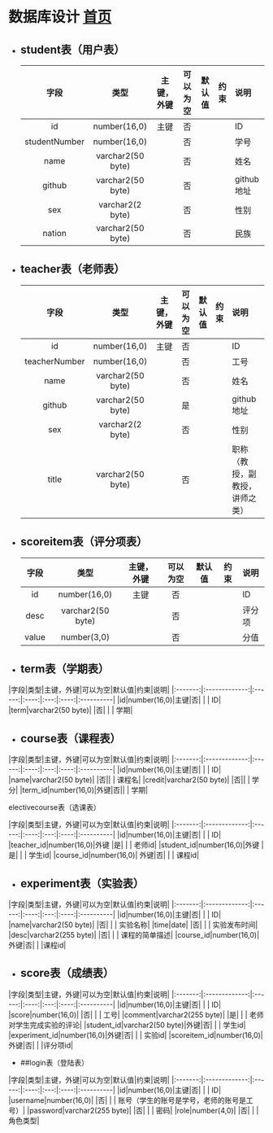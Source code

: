 ﻿﻿<!-- markdownlint-disable MD033-->
<!-- 禁止MD033类型的警告 https://www.npmjs.com/package/markdownlint -->

# 数据库设计 [首页](./README.md)
    
<div id="student"></div>

- ## student表（用户表）

    |字段|类型|主键，外键|可以为空|默认值|约束|说明|
    |:-------:|:-------------:|:------:|:----:|:---:|:----:|:----------|
    |id|number(16,0)|主键|否| | | ID|
    |studentNumber|number(16,0)| |否| | | 学号|
    |name|varchar2(50 byte)| |否| | | 姓名|
    |github|varchar2(50 byte)| |否| | | github地址|
    |sex|varchar2(2 byte)| |否| | | 性别|
    |nation|varchar2(50 byte)| |否| | |民族|

<div id="teacher"></div>

- ## teacher表（老师表）

    |字段|类型|主键，外键|可以为空|默认值|约束|说明|
    |:-------:|:-------------:|:------:|:----:|:---:|:----:|:----------|
    |id|number(16,0)|主键|否| | | ID|
    |teacherNumber|number(16,0)| |否| | | 工号|
    |name|varchar2(50 byte)| |否| | | 姓名|
    |github|varchar2(50 byte)| |是| | | github地址|
    |sex|varchar2(2 byte)| |否| | | 性别|
    |title|varchar2(50 byte)| |否| | |职称（教授，副教授，讲师之类）|

<div id="scoreitem"></div>

- ## scoreitem表（评分项表）

     |字段|类型|主键，外键|可以为空|默认值|约束|说明|
     |:-------:|:-------------:|:------:|:----:|:---:|:----:|:----------|
     |id|number(16,0)|主键|否| | | ID|
     |desc|varchar2(50 byte)| |否| | | 评分项|
     |value|number(3,0)| |否| | | 分值|
          
<div id="term"></term>

- ## term表（学期表）

|字段|类型|主键，外键|可以为空|默认值|约束|说明|
    |:-------:|:-------------:|:------:|:----:|:---:|:----:|:----------|
    |id|number(16,0)|主键|否| | | ID|
    |term|varchar2(50 byte)| |否| | | 学期|
    
<div id="course"></div>

- ## course表（课程表）

|字段|类型|主键，外键|可以为空|默认值|约束|说明|
    |:-------:|:-------------:|:------:|:----:|:---:|:----:|:----------|
    |id|number(16,0)|主键|否| | | ID|
    |name|varchar2(50 byte)| |否|| | 课程名|
    |credit|varchar2(50 byte)| |否|| | 学分|
    |term_id|number(16,0)|外键|否|| | 学期|
    
<div id="electivecourse></div>

- ## electivecourse表（选课表）

|字段|类型|主键，外键|可以为空|默认值|约束|说明|
    |:-------:|:-------------:|:------:|:----:|:---:|:----:|:----------|
    |id|number(16,0)|主键|否| | | ID|
    |teacher_id|number(16,0)|外键 |是| | | 老师id|
    |student_id|number(16,0)|外键 |是| | | 学生id|
    |course_id|number(16,0)| 外键|否| | | 课程id|
    
<div id="experiment"></div>

- ## experiment表（实验表）

|字段|类型|主键，外键|可以为空|默认值|约束|说明|
    |:-------:|:-------------:|:------:|:----:|:---:|:----:|:----------|
    |id|number(16,0)|主键|否| | | ID|
    |name|varchar2(50 byte)| |否| | | 实验名称|
    |time|date| |否| | | 实验发布时间|
    |desc|varchar2(255 byte)| |否| | | 课程的简单描述|
    |course_id|number(16,0)| 外键|否| | |课程id|    
    
<div id="score"></div>

- ## score表（成绩表）

|字段|类型|主键，外键|可以为空|默认值|约束|说明|
    |:-------:|:-------------:|:------:|:----:|:---:|:----:|:----------|
    |id|number(16,0)|主键|否| | | ID|
    |score|number(16,0)| |否| | | 工号|
    |comment|varchar2(255 byte)| |是| | | 老师对学生完成实验的评论|
    |student_id|varchar2(50 byte)|外键|否| | | 学生id|
    |experiment_id|number(16,0)|外键|否| | | 实验id|
    |scoreitem_id|number(16,0)| 外键|否| | |评分项id| 
    
<div id="login"></div>

- ##login表（登陆表）
   
|字段|类型|主键，外键|可以为空|默认值|约束|说明|
    |:-------:|:-------------:|:------:|:----:|:---:|:----:|:----------|
    |id|number(16,0)|主键|否| | | ID|
    |username|number(16,0)| |否| | | 账号（学生的账号是学号，老师的账号是工号）|
    |password|varchar2(255 byte)| |否| | | 密码|
    |role|number(4,0)| |否| | | 角色类型|  